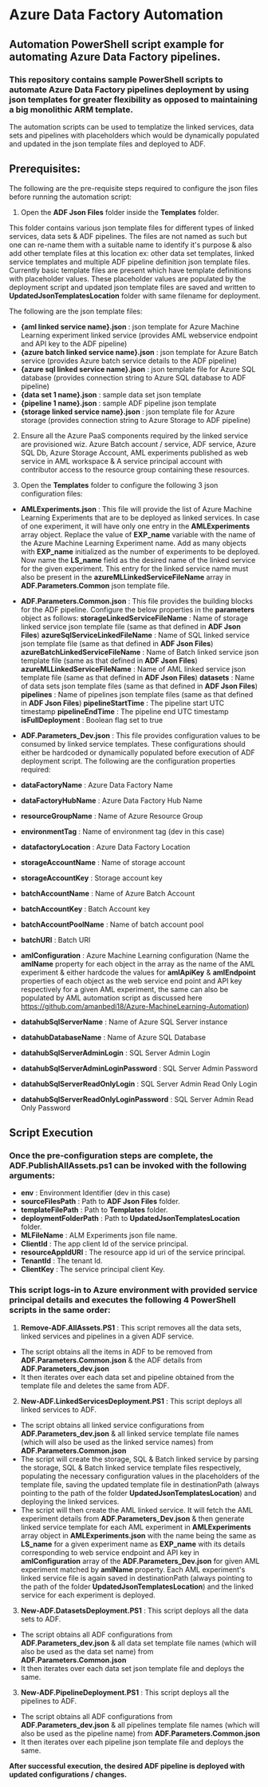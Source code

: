 # Azure Data Factory Automation

## Automation PowerShell script example for automating Azure Data Factory pipelines.

### This repository contains sample PowerShell scripts to automate Azure Data Factory pipelines deployment by using json templates for greater flexibility as opposed to maintaining a big monolithic ARM template.

The automation scripts can be used to templatize the linked services, data sets and pipelines with placeholders which would be dynamically populated and updated in the json template files and deployed to ADF. 

## Prerequisites:

The following are the pre-requisite steps required to configure the json files before running the automation script:

1. Open the **ADF Json Files** folder inside the **Templates** folder.

This folder contains various json template files for different types of linked services, data sets & ADF pipelines.
The files are not named as such but one can re-name them with a suitable name to identify it's purpose & also add other template files at this location ex: other data set templates, linked service templates and multiple ADF pipeline definition json template files.
Currently basic template files are present which have template definitions with placeholder values. These placeholder values are populated by the deployment script and updated json template files are saved and written to **UpdatedJsonTemplatesLocation** folder with same filename for deployment.

The following are the json template files:

* **{aml linked service name}.json** : json template for Azure Machine Learning experiment linked service (provides AML webservice endpoint and API key to the ADF pipeline)
* **{azure batch linked service name}.json** : json template for Azure Batch service (provides Azure batch service details to the ADF pipeline)
* **{azure sql linked service name}.json** : json template file for Azure SQL database (provides connection string to Azure SQL database to ADF pipeline)
* **{data set 1 name}.json** : sample data set json template
* **{pipeline 1 name}.json** : sample ADF pipeline json template
* **{storage linked service name}.json** : json template file for Azure storage (provides connection string to Azure Storage to ADF pipeline)

2. Ensure all the Azure PaaS components required by the linked service are provisioned wiz. Azure Batch account / service, ADF service, Azure SQL Db, Azure Storage Account, AML experiments published as web service in AML workspace & A service principal account with contributor access to the resource group containing these resources.

3. Open the **Templates** folder to configure the following 3 json configuration files:

* **AMLExperiments.json** : This file will provide the list of Azure Machine Learning Experiments that are to be deployed as linked services. In case of one experiment, it will have only one entry in the **AMLExperiments** array object.
Replace the value of **EXP_name** variable with the name of the Azure Machine Learning Experiment name.
Add as many objects with **EXP_name** initialized as the number of experiments to be deployed.
Now name the **LS_name** field as the desired name of the linked service for the given experiment. This entry for the linked service name must also be present in the **azureMLLinkedServiceFileName** array in **ADF.Parameters.Common** json template file.

* **ADF.Parameters.Common.json** : This file provides the building blocks for the ADF pipeline. Configure the below properties in the **parameters** object as follows:
**storageLinkedServiceFileName** : Name of storage linked service json template file (same as that defined in **ADF Json Files**)
**azureSqlServiceLinkedFileName** : Name of SQL linked service json template file (same as that defined in **ADF Json Files**)
**azureBatchLinkedServiceFileName** : Name of Batch linked service json template file (same as that defined in **ADF Json Files**)
**azureMLLinkedServiceFileName** : Name of AML linked service json template file (same as that defined in **ADF Json Files**)
**datasets** : Name of data sets json template files (same as that defined in **ADF Json Files**)
**pipelines** : Name of pipelines json template files (same as that defined in **ADF Json Files**)
**pipelineStartTime** : The pipeline start UTC timestamp
**pipelineEndTime** : The pipeline end UTC timestamp
**isFullDeployment** : Boolean flag set to true

* **ADF.Parameters_Dev.json** : This file provides configuration values to be consumed by linked service templates. These configurations should either be hardcoded or dynamically populated before execution of ADF deployment script. 
The following are the configuration properties required:

* **dataFactoryName** : Azure Data Factory Name
* **dataFactoryHubName** : Azure Data Factory Hub Name 
* **resourceGroupName**	: Name of Azure Resource Group
* **environmentTag** : Name of environment tag (dev in this case)
* **datafactoryLocation** : Azure Data Factory Location
* **storageAccountName** : Name of storage account
* **storageAccountKey**	: Storage account key 
* **batchAccountName** : Name of Azure Batch Account
* **batchAccountKey** : Batch Account key 
* **batchAccountPoolName** : Name of batch account pool
* **batchURI** : Batch URI 
* **amlConfiguration** : Azure Machine Learning configuration (Name the **amlName** property for each object in the array as the name of the AML experiment & either hardcode the values for **amlApiKey** & **amlEndpoint** properties of each object as the web service end point and API key respectively for a given AML experiment, the same can also be populated by AML automation script as discussed here https://github.com/amanbedi18/Azure-MachineLearning-Automation)
* **datahubSqlServerName** : Name of Azure SQL Server instance
* **datahubDatabaseName** : Name of Azure SQL Database
* **datahubSqlServerAdminLogin** : SQL Server Admin Login 
* **datahubSqlServerAdminLoginPassword** : SQL Server Admin Password 
* **datahubSqlServerReadOnlyLogin** : SQL Server Admin Read Only Login 
* **datahubSqlServerReadOnlyLoginPassword** : SQL Server Admin Read Only Password 

## Script Execution

### Once the pre-configuration steps are complete, the **ADF.PublishAllAssets.ps1** can be invoked with the following arguments:

* **env** : Environment Identifier (dev in this case)
* **sourceFilesPath** : Path to **ADF Json Files** folder.
* **templateFilePath** : Path to **Templates** folder.
* **deploymentFolderPath** : Path to **UpdatedJsonTemplatesLocation** folder.
* **MLFileName** : ALM Experiments json file name.
* **ClientId** : The app client Id of the service principal.
* **resourceAppIdURI** : The resource app id uri of the service principal.
* **TenantId** : The tenant Id.
* **ClientKey** : The service principal client Key.

### This script logs-in to Azure environment with provided service principal details and executes the following 4 PowerShell scripts in the same order:

1. **Remove-ADF.AllAssets.PS1** :  This script removes all the data sets, linked services and pipelines in a given ADF service.

* The script obtains all the items in ADF to be removed from **ADF.Parameters.Common.json** & the ADF details from **ADF.Parameters_dev.json**
* It then iterates over each data set and pipeline obtained from the template file and deletes the same from ADF.

2. **New-ADF.LinkedServicesDeployment.PS1** : This script deploys all linked services to ADF.

* The script obtains all linked service configurations from **ADF.Parameters_dev.json** & all linked service template file names (which will also be used as the linked service names) from **ADF.Parameters.Common.json**
* The script will create the storage, SQL & Batch linked service by parsing the storage, SQL & Batch linked service template files respectively, populating the necessary configuration values in the placeholders of the template file, saving the updated template file in destinationPath (always pointing to the path of the folder **UpdatedJsonTemplatesLocation**) and deploying the linked services.
* The script will then create the AML linked service. It will fetch the AML experiment details from **ADF.Parameters_Dev.json**  & then generate linked service template for each AML experiment in **AMLExperiments** array object in **AMLExperiments.json** with the name being the same as **LS_name** for a given experiment name as **EXP_name** with its details corresponding to  web service endpoint and API key in **amlConfiguration** array of the **ADF.Parameters_Dev.json**  for given AML experiment matched by **amlName** property.
Each AML experiment's linked service file is again saved in destinationPath (always pointing to the path of the folder **UpdatedJsonTemplatesLocation**) and the linked service for each experiment is deployed.

3. **New-ADF.DatasetsDeployment.PS1** : This script deploys all the data sets to ADF.

* The script obtains all ADF configurations from **ADF.Parameters_dev.json** & all data set template file names (which will also be used as the data set name) from **ADF.Parameters.Common.json**
* It then iterates over each data set json template file and deploys the same.

3. **New-ADF.PipelineDeployment.PS1** : This script deploys all the pipelines to ADF.

* The script obtains all ADF configurations from **ADF.Parameters_dev.json** & all pipelines template file names (which will also be used as the pipeline name) from **ADF.Parameters.Common.json**
* It then iterates over each pipeline json template file and deploys the same.

**After successful execution, the desired ADF pipeline is deployed with updated configurations / changes.**
